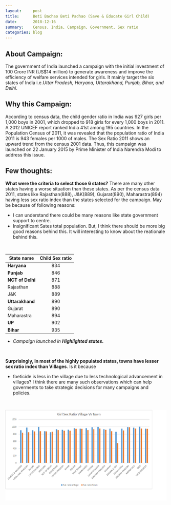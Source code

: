 ```yaml
---
layout:     post
title:      Beti Bachao Beti Padhao (Save & Educate Girl Child)
date:       2018-12-16
summary:    Census, India, Campaign, Government, Sex ratio
categories: blog
---
```


## About Campaign: 

The government of India launched a campaign with the initial investment of 100 Crore INR (US$14 million) to generate awareness and improve the efficiency of welfare services intended for girls. It mainly target the six states of India i.e._Uttar Pradesh, Haryana, Uttarakhand, Punjab, Bihar, and Delhi_.

## Why this Campaign:

According to census data, the child gender ratio in India was 927 girls per 1,000 boys in 2001, which dropped to 918 girls for every 1,000 boys in 2011. A 2012 UNICEF report ranked India 41st among 195 countries. In the Population Census of 2011, it was revealed that the population ratio of India 2011 is 943 females per 1000 of males. The Sex Ratio 2011 shows an upward trend from the census 2001 data. Thus, this campaign was launched on 22 January 2015 by Prime Minister of India Narendra Modi to address this issue. 

## Few thoughts: 
  
**What were the criteria to select those 6 states?** There are many other states having a worse situation than these states. As per the census data 2011, states like Rajasthan(888), J&K(889), Gujarat(890), Maharastra(894) having less sex ratio index than the states selected for the campaign. May be because of following reasons:
* I can understand there could be many reasons like state government support to centre.
* Insignificant Sates total population. 
But, I think there should be more big good reasons behind this. It will interesting to know about the reationale behind this.

<br/>

| State name       | Child Sex ratio  |
| ------------- |:-------------:| 
| **Haryana** | 834 |
| **Punjab** | 846 |
| **NCT of Delhi** | 871 |
|Rajasthan | 888|
|J&K | 889|
|**Uttarakhand** | 890 |
| Gujarat | 890 |
| Maharastra | 894 |
| **UP** | 902 |
| **Bihar**      | 935 | 

* _Campaign launched in **Highlighted states.**_

<br/>


**Surprisingly, In most of the highly populated states, towns have lesser sex ratio index than Villages**. Is it because 
* foeticide is less in the village due to less technological advancement in villages? 
I think there are many such observations which can help goverments to take strategic decisions for many campaigns and policies. 

<br />
<p align="center">
<img src="/images/Sex Ratio comparison.png"/>
</p>
<br />


